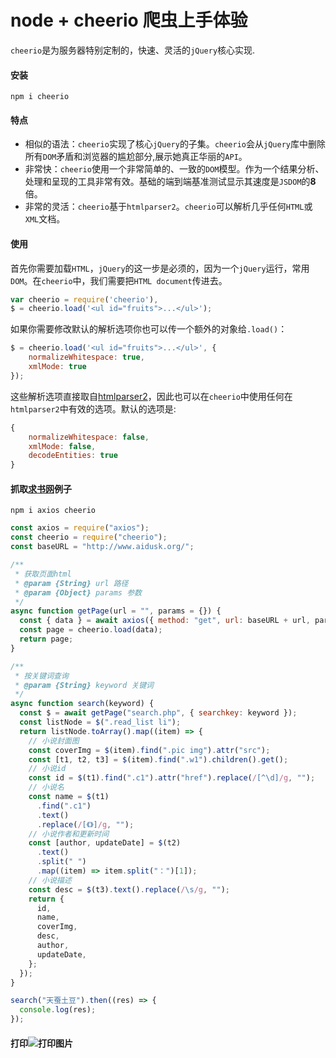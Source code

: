 # node + cheerio 爬虫上手体验

`cheerio`是为服务器特别定制的，快速、灵活的`jQuery`核心实现.

#### 安装
```shell
npm i cheerio
```

#### 特点

 - 相似的语法：`cheerio`实现了核心`jQuery`的子集。`cheerio`会从`jQuery`库中删除所有`DOM`矛盾和浏览器的尴尬部分,展示她真正华丽的`API`。
 - 非常快：`cheerio`使用一个非常简单的、一致的`DOM`模型。作为一个结果分析、处理和呈现的工具非常有效。基础的端到端基准测试显示其速度是`JSDOM`的**8**倍。
 - 非常的灵活：`cheerio`基于`htmlparser2`。`cheerio`可以解析几乎任何`HTML`或`XML`文档。

#### 使用
首先你需要加载`HTML`，`jQuery`的这一步是必须的，因为一个`jQuery`运行，常用`DOM`。在`cheerio`中，我们需要把`HTML document`传进去。
```javascript
var cheerio = require('cheerio'),
$ = cheerio.load('<ul id="fruits">...</ul>');
```
如果你需要修改默认的解析选项你也可以传一个额外的对象给`.load()`：
```javascript
$ = cheerio.load('<ul id="fruits">...</ul>', {
    normalizeWhitespace: true,
    xmlMode: true
});
```
这些解析选项直接取自[htmlparser2](https://github.com/fb55/htmlparser2/wiki/Parser-options)，因此也可以在`cheerio`中使用任何在`htmlparser2`中有效的选项。默认的选项是:
```javascript
{
    normalizeWhitespace: false,
    xmlMode: false,
    decodeEntities: true
}
```

#### 抓取[求书网](http://www.aidusk.com/)例子
```shell
npm i axios cheerio
```

```javascript
const axios = require("axios");
const cheerio = require("cheerio");
const baseURL = "http://www.aidusk.org/";

/**
 * 获取页面html
 * @param {String} url 路径
 * @param {Object} params 参数
 */
async function getPage(url = "", params = {}) {
  const { data } = await axios({ method: "get", url: baseURL + url, params });
  const page = cheerio.load(data);
  return page;
}

/**
 * 按关键词查询
 * @param {String} keyword 关键词
 */
async function search(keyword) {
  const $ = await getPage("search.php", { searchkey: keyword });
  const listNode = $(".read_list li");
  return listNode.toArray().map((item) => {
    // 小说封面图
    const coverImg = $(item).find(".pic img").attr("src");
    const [t1, t2, t3] = $(item).find(".w1").children().get();
    // 小说id
    const id = $(t1).find(".c1").attr("href").replace(/[^\d]/g, "");
    // 小说名
    const name = $(t1)
      .find(".c1")
      .text()
      .replace(/[《》]/g, "");
    // 小说作者和更新时间
    const [author, updateDate] = $(t2)
      .text()
      .split(" ")
      .map((item) => item.split("：")[1]);
    // 小说描述
    const desc = $(t3).text().replace(/\s/g, "");
    return {
      id,
      name,
      coverImg,
      desc,
      author,
      updateDate,
    };
  });
}

search("天蚕土豆").then((res) => {
  console.log(res);
});
```
#### 打印![打印图片](https://p.ipic.vip/81khkx.png)